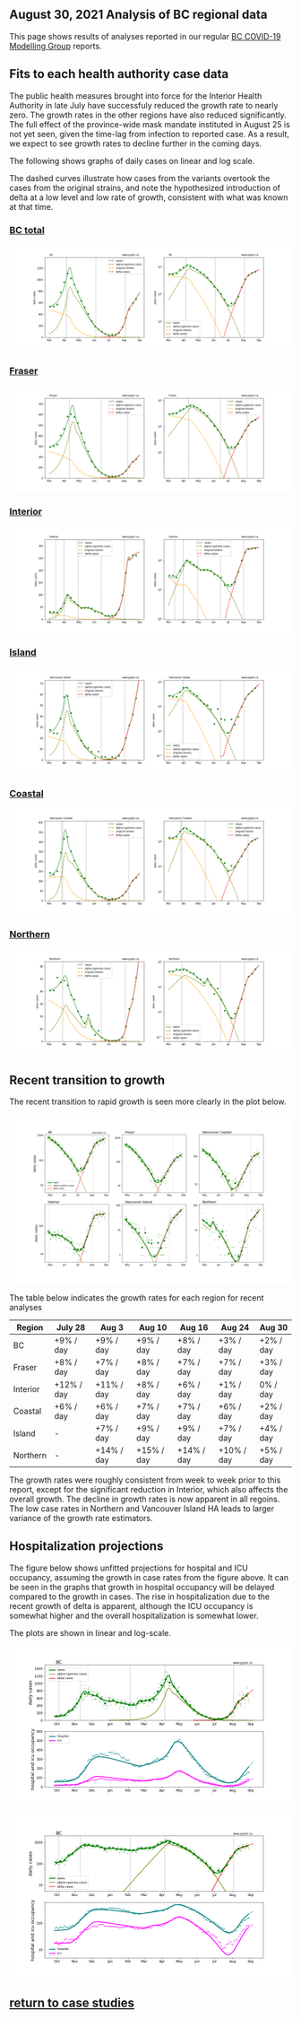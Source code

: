 ## August 30, 2021 Analysis of BC regional data

This page shows results of analyses reported in our regular [BC COVID-19 Modelling Group](https://bccovid-19group.ca/) reports.

## Fits to each health authority case data

The public health measures brought into force for the Interior Health Authority in late July have successfuly
reduced the growth rate to nearly zero.
The growth rates in the other regions have also reduced significantly.
The full effect of the province-wide mask mandate instituted in August 25 is not yet seen, given the
time-lag from infection to reported case.
As a result, we expect to see growth rates to decline further in the coming days.

The following shows graphs of daily cases on linear and log scale.

The dashed curves illustrate how cases from the variants overtook the cases from the original strains, and
note the hypothesized introduction of delta at a low level and low rate of growth, consistent with
what was known at that time.

### [BC total](img/bc_2_9_0830.pdf)

![bc](img/bc_2_9_0830.png)

### [Fraser](img/fraser_2_9_0830.pdf)

![fraser](img/fraser_2_9_0830.png)

### [Interior](img/interior_2_9_0830.pdf)

![interior](img/interior_2_9_0830.png)

### [Island](img/island_2_9_0830.pdf)

![island](img/island_2_9_0830.png)

### [Coastal](img/coastal_2_9_0830.pdf)

![coastal](img/coastal_2_9_0830.png)

### [Northern](img/northern_2_9_0830.pdf)

![northern](img/northern_2_9_0830.png)

## Recent transition to growth

The recent transition to rapid growth is seen more clearly in the plot below.

![forecast_linear](img/BC_2_9_0830_HA.png)

The table below indicates the growth rates for each region for recent analyses

Region | July 28 | Aug 3 | Aug 10 | Aug 16 | Aug 24 | Aug 30
---|---|---|---|---|---|---
BC | +9% / day | +9% / day | +9% / day | +8% / day | +3% / day | +2% / day
Fraser | +8% / day | +7% / day | +8% / day | +7% / day | +7% / day | +3% / day
Interior | +12% / day | +11% / day | +8% / day | +6% / day | +1% / day | 0% / day
Coastal | +6% / day | +6% / day | +7% / day | +7% / day | +6% / day | +2% / day
Island | - | +7% / day | +9% / day | +9% / day | +7% / day | +4% / day
Northern | - | +14% / day | +15% / day | +14% / day | +10% / day | +5% / day

The growth rates were roughly consistent from week to week prior to this report,
except for the significant reduction in Interior,
which also affects the overall growth.
The decline in growth rates is now apparent in all regoins.
The low case rates in Northern and Vancouver Island HA leads to larger variance of the
growth rate estimators.

## Hospitalization projections

The figure below shows unfitted projections for hospital and ICU occupancy, assuming the growth in case rates from the figure above.
It can be seen in the graphs that growth in hospital occupancy will be delayed compared to the growth in cases.
The rise in hospitalization due to the recent growth of delta is apparent, although the ICU occupancy is somewhat higher and
the overall hospitalization is somewhat lower.

The plots are shown in linear and log-scale.

![hosp-linear](img/bc_2_9_0830_linear_proj.png)

![hosp-log](img/bc_2_9_0830_log_proj.png)


## [return to case studies](../index.md)



